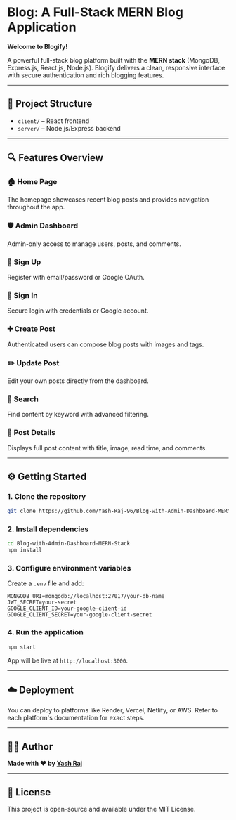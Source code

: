 # Blog: A Full-Stack MERN Blog Application

**Welcome to Blogify!**

A powerful full-stack blog platform built with the **MERN stack** (MongoDB, Express.js, React.js, Node.js). Blogify delivers a clean, responsive interface with secure authentication and rich blogging features.


---

## 🧩 Project Structure

- `client/` – React frontend
- `server/` – Node.js/Express backend

---

## 🔍 Features Overview

### 🏠 Home Page

The homepage showcases recent blog posts and provides navigation throughout the app.

### 🛡️ Admin Dashboard

Admin-only access to manage users, posts, and comments.

### 📝 Sign Up

Register with email/password or Google OAuth.

### 🔐 Sign In

Secure login with credentials or Google account.

### ➕ Create Post

Authenticated users can compose blog posts with images and tags.

### ✏️ Update Post

Edit your own posts directly from the dashboard.

### 🔎 Search

Find content by keyword with advanced filtering.

### 📄 Post Details

Displays full post content with title, image, read time, and comments.

---

## ⚙️ Getting Started

### 1. Clone the repository

```bash
git clone https://github.com/Yash-Raj-96/Blog-with-Admin-Dashboard-MERN-Stack
```

### 2. Install dependencies

```bash
cd Blog-with-Admin-Dashboard-MERN-Stack
npm install
```

### 3. Configure environment variables

Create a `.env` file and add:

```env
MONGODB_URI=mongodb://localhost:27017/your-db-name
JWT_SECRET=your-secret
GOOGLE_CLIENT_ID=your-google-client-id
GOOGLE_CLIENT_SECRET=your-google-client-secret
```

### 4. Run the application

```bash
npm start
```

App will be live at `http://localhost:3000`.

---

## ☁️ Deployment

You can deploy to platforms like Render, Vercel, Netlify, or AWS. Refer to each platform's documentation for exact steps.

---


## 🧑‍💻 Author

**Made with ❤️ by [Yash Raj](https://github.com/Yash-Raj-96)**

---

## 📄 License

This project is open-source and available under the MIT License.
